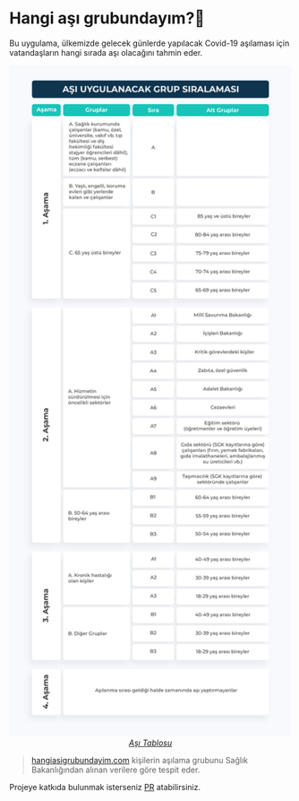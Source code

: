 # Hangi aşı grubundayım?💉

Bu uygulama, ülkemizde gelecek günlerde yapılacak Covid-19 aşılaması için vatandaşların hangi sırada aşı olacağını tahmin eder.

<p align="center">
  <img alt="imgName" src="./asi-tablosu.png" width="600">
  <br>
  <em><a href="https://covid19asi.saglik.gov.tr/TR-77707/covid-19-asisi-uygulanacak-kisiler.html">Aşı Tablosu</a></em>
</p>

> <a href="https://hangiasigrubundayim.com">hangiasigrubundayim.com</a> kişilerin aşılama grubunu Sağlık Bakanlığından alınan verilere göre tespit eder.

Projeye katkıda bulunmak isterseniz [PR](https://github.com/batin/hangi-asi-grubundayim/pulls) atabilirsiniz.

